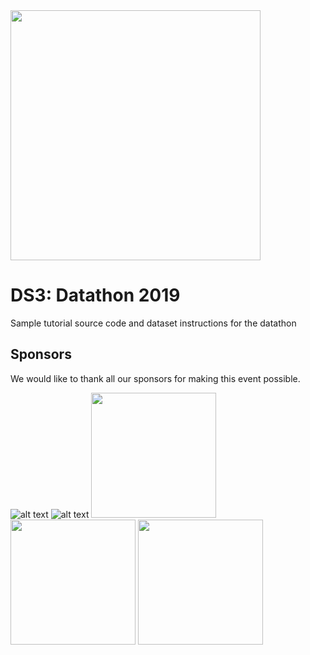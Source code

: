 <img src="https://github.com/data-science-student-society/datathon2019/blob/master/images/datathon.png" width="400" />

# DS3: Datathon 2019
Sample tutorial source code and dataset instructions for the datathon

## Sponsors

We would like to thank all our sponsors for making this event possible. 

![alt text](https://github.com/data-science-student-society/datathon2019/blob/master/images/microsoft.png)
![alt text](https://github.com/data-science-student-society/datathon2019/blob/master/images/lyft.png)
<img src="https://github.com/data-science-student-society/datathon2019/blob/master/images/stubhub.png" width="200" />
<img src="https://github.com/data-science-student-society/datathon2019/blob/master/images/omnisci.png" width="200" />
<img src="https://github.com/data-science-student-society/datathon2019/blob/master/images/mcc.png" width="200" />
